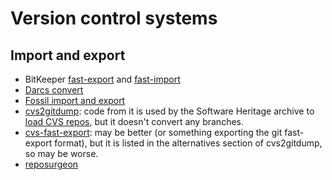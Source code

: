 # Version control systems

## Import and export

- BitKeeper [fast-export](https://www.bitkeeper.org/man/fast-export.html)
  and [fast-import](https://www.bitkeeper.org/man/fast-import.html)
- [Darcs convert](https://darcs.net/Using/Convert)
- [Fossil import and export](https://fossil-scm.org/home/doc/trunk/www/inout.wiki)
- [cvs2gitdump](https://github.com/yasuoka/cvs2gitdump): code from it is used by
  the Software Heritage archive to [load CVS repos](https://forge.softwareheritage.org/source/swh-loader-cvs/browse/master/docs/),
  but it doesn't convert any branches.
- [cvs-fast-export](http://www.catb.org/~esr/cvs-fast-export/cvs-fast-export.html):
  may be better (or something exporting the git fast-export format), but it is
  listed in the alternatives section of cvs2gitdump, so may be worse.
- [reposurgeon](http://www.catb.org/~esr/reposurgeon/reposurgeon.html)
